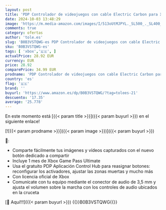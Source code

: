 ```yaml
---
layout: post
title: 'PDP Controlador de videojuegos con cable Electric Carbon para Xbox Series X|S  Gamepad  Xbox One  con licencia oficial'
date: 2024-10-03 13:48:29
image: 'https://m.media-amazon.com/images/I/513oUtMJPYL._SL500_._SL400_.jpg'
comments: true
category: ofertas
author: 'tole.es'
slug: 'B0B3VSTQWG-es PDP Controlador de videojuegos con cable Electric Carbon...'
sku: 'B0B3VSTQWG-es'
tags: [ 'xbox','🇪🇸', ]
actualPrice: 28.92 EUR
currency: EUR
price: 28.92
comparePrice: 34.99 EUR
prodname: 'PDP Controlador de videojuegos con cable Electric Carbon para Xbox Series X|S  Gamepad  Xbox One  con licencia oficial'
country: 'es'
flag: '🇪🇸'
brand: ''
buyurl: 'https://www.amazon.es/dp/B0B3VSTQWG/?tag=tolees-21'
descuento: '17.35'
average: '25.778'
---
```


En este momento está [{{< param title >}}]({{< param buyurl >}}) en el siguiente enlace!

[![{{< param prodname >}}]({{< param image >}})]({{< param buyurl >}})

🔎:

- Comparte fácilmente tus imágenes y vídeos capturados con el nuevo botón dedicado a compartir
- Incluye 1 mes de Xbox Game Pass Ultimate
- Usa el gratuito PDP Aplicación Control Hub para reasignar botones: reconfigurar los activadores, ajustar las zonas muertas y mucho más
- Con licencia oficial de Xbox
- Comunícate con tu equipo mediante el conector de audio de 3,5 mm y ajusta el volumen sobre la marcha con los controles de audio ubicados en la cruceta

[🛒 Aquí!!!]({{< param buyurl >}})
{{<world>}}B0B3VSTQWG{{</world>}}
